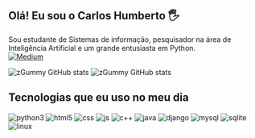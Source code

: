 ## Olá! Eu sou o Carlos Humberto 🖐️
Sou estudante de Sistemas de informação, pesquisador na área de Inteligência Artificial e um grande entusiasta em Python.<br/>
[![Medium](https://img.shields.io/badge/Medium-12100E?style=for-the-badge&logo=medium&logoColor=white)](https://medium.com/@zGummy)

![zGummy GitHub stats](https://github-readme-stats.vercel.app/api?username=zGummy&show_icons=true&theme=dracula&count_private=true)
![zGummy GitHub stats](https://github-readme-stats.vercel.app/api/top-langs/?username=zGummy&theme=blue-green)


## Tecnologias que eu uso no meu dia

<div style="display: inline_block">    
  <img align="center" alt="python3" src="https://img.shields.io/badge/Python-3776AB?style=for-the-badge&logo=python&logoColor=white" />
  <img align="center" alt="html5" src="https://img.shields.io/badge/HTML5-E34F26?style=for-the-badge&logo=html5&logoColor=white" />
  <img align="center" alt="css" src="https://img.shields.io/badge/CSS3-1572B6?style=for-the-badge&logo=css3&logoColor=white" />
  <img align="center" alt="js" src="https://img.shields.io/badge/JavaScript-F7DF1E?style=for-the-badge&logo=javascript&logoColor=black" />
  
  <img align="center" alt="c++" src="https://img.shields.io/badge/C%2B%2B-00599C?style=for-the-badge&logo=c%2B%2B&logoColor=white" />
  <img align="center" alt="java" src="https://img.shields.io/badge/Java-ED8B00?style=for-the-badge&logo=java&logoColor=white" />
   <img align="center" alt="django" src="https://img.shields.io/badge/Django-092E20?style=for-the-badge&logo=django&logoColor=white" />
   <img align="center" alt="mysql" src="https://img.shields.io/badge/MySQL-00000F?style=for-the-badge&logo=mysql&logoColor=white" />
   <img align="center" alt="sqlite" src="https://img.shields.io/badge/SQLite-07405E?style=for-the-badge&logo=sqlite&logoColor=white" />
  
  <img align="center" alt="linux" src="https://img.shields.io/badge/Linux-FCC624?style=for-the-badge&logo=linux&logoColor=black" />


</div><br/>


